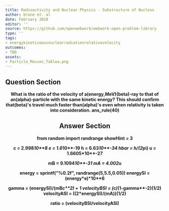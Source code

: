 ```yaml
---
title: Radioactivity and Nuclear Physics - Substructure of Nucleus
author: Urone et. al
date: February 2018
editor: ''
source: https://github.com/openwebwork/webwork-open-problem-library
type: ''
tags:
- energykineticmassnuclearradiationrelativevelocity
outcomes:
- TBD
assets:
- Particle_Masses_Tablea.png
---
```


## Question Section 

<center> 

<b>
What is the ratio of the velocity of a(energy,MeV)(beta)-ray to that of an(alpha)-particle with the same kinetic energy? This should confirm that(beta)'s travel much faster than(alpha)'s even when relativity is taken into consideration. 
ans_rule(40)


## Answer Section

from random import randrange
showHint = 3

c = 2.998*10**8
e = 1.6*10**-19
h = 6.63*10**-34
hbar = h/(2*pi)
u = 1.6605*10**-27

mB = 9.1094*10**-31
mA = 4.002*u

energy = sprintf("%0.2f", randrange(5,5.5,0.05))
energySI = (energy*e)*10**6

gamma = (energySI)/(mB*c**2) + 1
velocityBSI = (c)*(1-gamma**-2)**(1/2)
velocityASI = ((2*energySI)/(mA))**(1/2)

ratio = (velocityBSI/velocityASI)